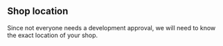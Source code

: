 ## Shop location

Since not everyone needs a development approval, we will need to know the exact location of your shop.
